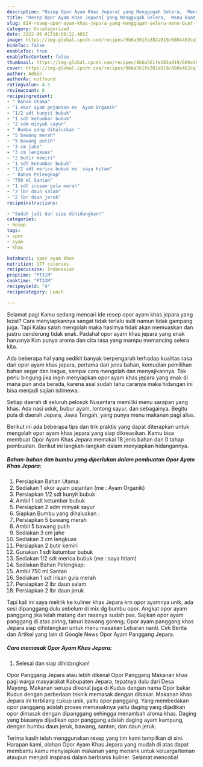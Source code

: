 ```yaml
---
description: "Resep Opor Ayam Khas Jepara{ yang Menggugah Selera,  Menu Buat lebaran"
title: "Resep Opor Ayam Khas Jepara{ yang Menggugah Selera,  Menu Buat lebaran"
slug: 814-resep-opor-ayam-khas-jepara-yang-menggugah-selera-menu-buat-lebaran
category: Uncategorized
date: 2022-06-01T16:58:22.465Z
image: https://img-global.cpcdn.com/recipes/9b6a561fe382a019/680x482cq70/opor-ayam-khas-jepara-foto-resep-utama.jpg
hideToc: false
enableToc: true
enableTocContent: false
thumbnail: https://img-global.cpcdn.com/recipes/9b6a561fe382a019/680x482cq70/opor-ayam-khas-jepara-foto-resep-utama.jpg
cover: https://img-global.cpcdn.com/recipes/9b6a561fe382a019/680x482cq70/opor-ayam-khas-jepara-foto-resep-utama.jpg
author: Admin
authorAv: notfound
ratingvalue: 4.5
reviewcount: 8
recipeingredient:
- " Bahan Utama"
- "1 ekor ayam pejantan me  Ayam Organik"
- "1/2 sdt kunyit bubuk"
- "1 sdt ketumbar bubuk"
- "2 sdm minyak sayur"
- " Bumbu yang dihaluskan "
- "5 bawang merah"
- "5 bawang putih"
- "3 cm jahe"
- "3 cm lengkuas"
- "2 butir kemiri"
- "1 sdt ketumbar bubuk"
- "1/2 sdt merica bubuk me  saya hitam"
- " Bahan Pelengkap"
- "750 ml Santan"
- "1 sdt irisan gula merah"
- "2 lbr daun salam"
- "2 lbr daun jeruk"
recipeinstructions:

- "Sudah jadi dan siap dihidangkan!"
categories:
- Resep
tags:
- opor
- ayam
- khas

katakunci: opor ayam khas 
nutrition: 177 calories
recipecuisine: Indonesian
preptime: "PT31M"
cooktime: "PT33M"
recipeyield: "4"
recipecategory: Lunch

---
```



Selamat pagi Kamu sedang mencari ide resep opor ayam khas jepara yang lezat? Cara menyiapkannya sangat tidak terlalu sulit namun tidak gampang juga. Tapi Kalau salah mengolah maka hasilnya tidak akan memuaskan dan justru cenderung tidak enak. Padahal opor ayam khas jepara yang enak harusnya Kan punya aroma dan cita rasa yang mampu memancing selera kita.


Ada beberapa hal yang sedikit banyak berpengaruh terhadap kualitas rasa dari opor ayam khas jepara, pertama dari jenis bahan, kemudian pemilihan bahan segar dan bagus, sampai cara mengolah dan menyajikannya. Tak perlu bingung jika ingin menyiapkan opor ayam khas jepara yang enak di mana pun anda berada, karena asal sudah tahu caranya maka hidangan ini bisa menjadi sajian istimewa.

Setiap daerah di seluruh pelosok Nusantara memiliki menu sarapan yang khas. Ada nasi uduk, bubur ayam, lontong sayur, dan sebagainya. Begitu pula di daerah Jepara, Jawa Tengah, yang punya menu makanan pagi alias.


Berikut ini ada beberapa tips dan trik praktis yang dapat diterapkan untuk mengolah opor ayam khas jepara yang siap dikreasikan. Kamu bisa membuat Opor Ayam Khas Jepara memakai 18 jenis bahan dan 0 tahap pembuatan. Berikut ini langkah-langkah dalam menyiapkan hidangannya.

<!--inarticleads1-->

##### Bahan-bahan dan bumbu yang diperlukan dalam pembuatan Opor Ayam Khas Jepara:

1. Persiapkan  Bahan Utama:
1. Sediakan 1 ekor ayam pejantan (me : Ayam Organik)
1. Persiapkan 1/2 sdt kunyit bubuk
1. Ambil 1 sdt ketumbar bubuk
1. Persiapkan 2 sdm minyak sayur
1. Siapkan  Bumbu yang dihaluskan :
1. Persiapkan 5 bawang merah
1. Ambil 5 bawang putih
1. Sediakan 3 cm jahe
1. Sediakan 3 cm lengkuas
1. Persiapkan 2 butir kemiri
1. Gunakan 1 sdt ketumbar bubuk
1. Sediakan 1/2 sdt merica bubuk (me : saya hitam)
1. Sediakan  Bahan Pelengkap:
1. Ambil 750 ml Santan
1. Sediakan 1 sdt irisan gula merah
1. Persiapkan 2 lbr daun salam
1. Persiapkan 2 lbr daun jeruk


Tapi kali ini saya melirik ke kuliner khas Jepara krn opor ayamnya unik, ada sesi dipanggang dulu sebelum di mix dg bumbu opor. Angkat opor ayam panggang jika telah matang dan rasanya sudah pas. Sajikan opor ayam panggang di atas piring, taburi bawang goreng; Opor ayam panggang khas Jepara siap dihidangkan untuk menu masakan Lebaran nanti. Cek Berita dan Artikel yang lain di Google News Opor Ayam Panggang Jepara. 

<!--inarticleads2-->

##### Cara memasak Opor Ayam Khas Jepara:


1. Selesai dan siap dihidangkan!

Opor Panggang Jepara atau lebih dikenal Opor Panggang Makanan khas pagi warga masyarakat Kabupaten Jepara, tepatnya dulu dari Desa Mayong. Makanan serupa dikenal juga di Kudus dengan nama Opor bakar Kudus dengan perbedaan teknik memasak dengan dibakar. Makanan khas Jepara ini terbilang cukup unik, yaitu opor panggang. Yang membedakan opor panggang adalah proses memasaknya yaitu daging yang dijadikan opor dimasak dengan dipanggang sehingga menambah aroma khas. Daging yang biasanya dijadikan opor panggang adalah daging ayam kampung, dengan bumbu daun jeruk, bawang, santan, dan daun jeruk. 

Terima kasih telah menggunakan resep yang tim kami tampilkan di sini. Harapan kami, olahan Opor Ayam Khas Jepara yang mudah di atas dapat membantu kamu menyiapkan makanan yang menarik untuk keluarga/teman ataupun menjadi inspirasi dalam berbisnis kuliner. Selamat mencoba!
